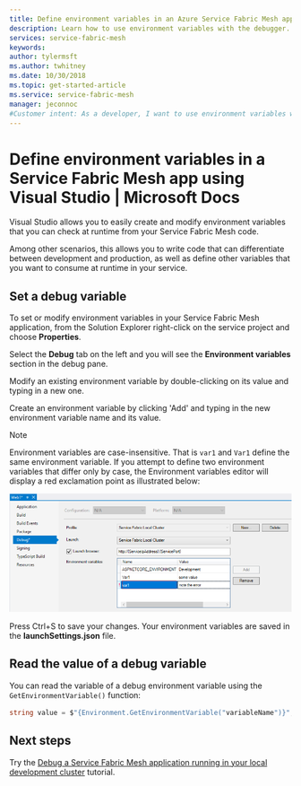 ```yaml
---
title: Define environment variables in an Azure Service Fabric Mesh app using Visual Studio | Microsoft Docs
description: Learn how to use environment variables with the debugger.
services: service-fabric-mesh
keywords:  
author: tylermsft
ms.author: twhitney
ms.date: 10/30/2018
ms.topic: get-started-article
ms.service: service-fabric-mesh
manager: jeconnoc  
#Customer intent: As a developer, I want to use environment variables when I debug to test different scenarios.
---
```


# Define environment variables in a Service Fabric Mesh app using Visual Studio | Microsoft Docs

Visual Studio allows you to easily create and modify environment variables that you can check at runtime from your Service Fabric Mesh code.

Among other scenarios, this allows you to write code that can differentiate between development and production, as well as define other variables that you want to consume at runtime in your service.

## Set a debug variable

To set or modify environment variables in your Service Fabric Mesh application, from the Solution Explorer right-click on the service project and choose **Properties**.

Select the **Debug** tab on the left and you will see the **Environment variables** section in the debug pane.

Modify an existing environment variable by double-clicking on its value and typing in a new one.

Create an environment variable by clicking 'Add' and typing in the new environment variable name and its value.

> [!Note]
> Environment variables are case-insensitive. 
> That is `var1` and `Var1` define the same environment variable. If you attempt to define two environment variables that differ only by case, the Environment variables editor will display a red exclamation point as illustrated below:

![Figure 1 - The debug environment variables editor](./media/service-fabric-mesh-howto-debug-envvars/debugenvironmentvariables.png)

Press Ctrl+S to save your changes.  Your environment variables are saved in the **launchSettings.json** file.

## Read the value of a debug variable

You can read the variable of a debug environment variable using the `GetEnvironmentVariable()` function:

```csharp
string value = $"{Environment.GetEnvironmentVariable("variableName")}";
```

## Next steps

Try the [Debug a Service Fabric Mesh application running in your local development cluster](service-fabric-mesh-tutorial-debug-service-fabric-mesh-app.md) tutorial.
